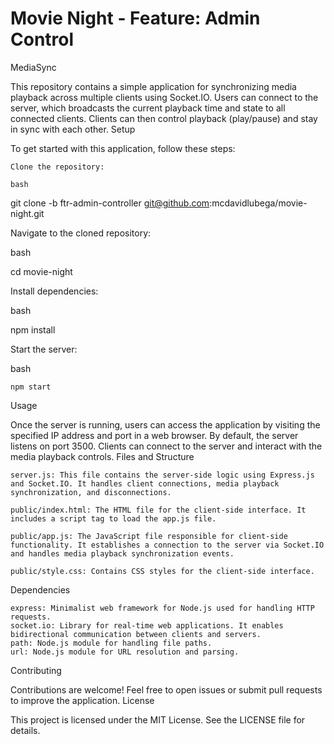 # Movie Night - Feature: Admin Control

MediaSync

This repository contains a simple application for synchronizing media playback across multiple clients using Socket.IO. Users can connect to the server, which broadcasts the current playback time and state to all connected clients. Clients can then control playback (play/pause) and stay in sync with each other.
Setup

To get started with this application, follow these steps:

    Clone the repository:

    bash

git clone -b ftr-admin-controller git@github.com:mcdavidlubega/movie-night.git

Navigate to the cloned repository:

bash

cd movie-night

Install dependencies:

bash

npm install

Start the server:

bash

    npm start

Usage

Once the server is running, users can access the application by visiting the specified IP address and port in a web browser. By default, the server listens on port 3500. Clients can connect to the server and interact with the media playback controls.
Files and Structure

    server.js: This file contains the server-side logic using Express.js and Socket.IO. It handles client connections, media playback synchronization, and disconnections.

    public/index.html: The HTML file for the client-side interface. It includes a script tag to load the app.js file.

    public/app.js: The JavaScript file responsible for client-side functionality. It establishes a connection to the server via Socket.IO and handles media playback synchronization events.

    public/style.css: Contains CSS styles for the client-side interface.

Dependencies

    express: Minimalist web framework for Node.js used for handling HTTP requests.
    socket.io: Library for real-time web applications. It enables bidirectional communication between clients and servers.
    path: Node.js module for handling file paths.
    url: Node.js module for URL resolution and parsing.

Contributing

Contributions are welcome! Feel free to open issues or submit pull requests to improve the application.
License

This project is licensed under the MIT License. See the LICENSE file for details.